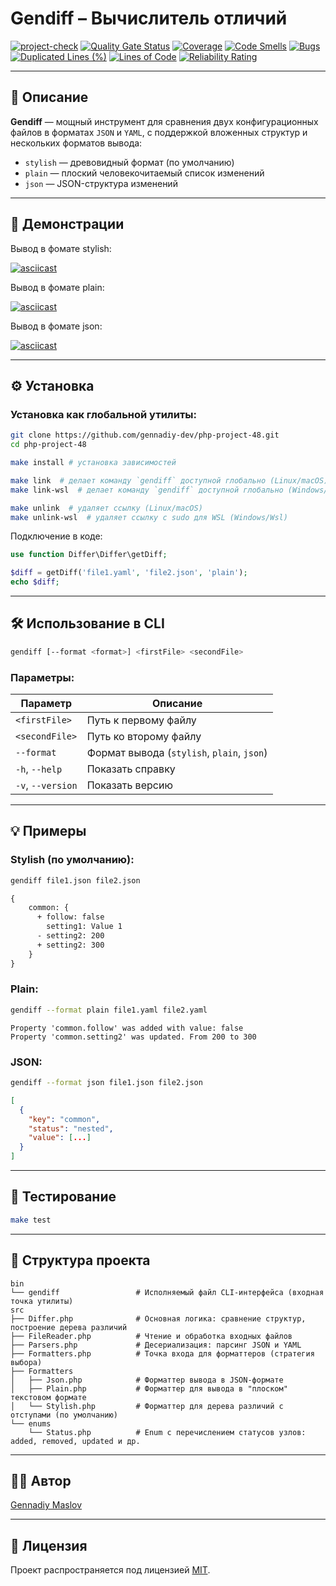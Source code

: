 # Gendiff – Вычислитель отличий

[![project-check](https://github.com/StandAlone404/php-project-48/actions/workflows/project-check.yml/badge.svg)](https://github.com/StandAlone404/php-project-48/actions/workflows/project-check.yml)
[![Quality Gate Status](https://sonarcloud.io/api/project_badges/measure?project=php-project-48&metric=alert_status)](https://sonarcloud.io/summary/new_code?id=php-project-48)
[![Coverage](https://sonarcloud.io/api/project_badges/measure?project=php-project-48&metric=coverage)](https://sonarcloud.io/summary/new_code?id=php-project-48)
[![Code Smells](https://sonarcloud.io/api/project_badges/measure?project=php-project-48&metric=code_smells)](https://sonarcloud.io/summary/new_code?id=php-project-48)
[![Bugs](https://sonarcloud.io/api/project_badges/measure?project=php-project-48&metric=bugs)](https://sonarcloud.io/summary/new_code?id=php-project-48)
[![Duplicated Lines (%)](https://sonarcloud.io/api/project_badges/measure?project=php-project-48&metric=duplicated_lines_density)](https://sonarcloud.io/summary/new_code?id=php-project-48)
[![Lines of Code](https://sonarcloud.io/api/project_badges/measure?project=php-project-48&metric=ncloc)](https://sonarcloud.io/summary/new_code?id=php-project-48)
[![Reliability Rating](https://sonarcloud.io/api/project_badges/measure?project=php-project-48&metric=reliability_rating)](https://sonarcloud.io/summary/new_code?id=php-project-48)

---

## 📖 Описание

**Gendiff** — мощный инструмент для сравнения двух конфигурационных файлов в форматах `JSON` и `YAML`, с поддержкой вложенных структур и нескольких форматов вывода:

- `stylish` — древовидный формат (по умолчанию)
- `plain` — плоский человекочитаемый список изменений
- `json` — JSON-структура изменений

---

## 🎥 Демонстрации

Вывод в фомате stylish:

[![asciicast](https://asciinema.org/a/M5kRht39FKYV6LoFjISj92MKx.svg)](https://asciinema.org/a/M5kRht39FKYV6LoFjISj92MKx)

Вывод в фомате plain:

[![asciicast](https://asciinema.org/a/4hbI80NvSL7V521rtA02bTtMu.svg)](https://asciinema.org/a/4hbI80NvSL7V521rtA02bTtMu)

Вывод в фомате json:

[![asciicast](https://asciinema.org/a/SS6mt3J75lanThzt8WArdSXpq.svg)](https://asciinema.org/a/SS6mt3J75lanThzt8WArdSXpq)

---

## ⚙️ Установка

### Установка как глобальной утилиты:

```bash
git clone https://github.com/gennadiy-dev/php-project-48.git
cd php-project-48

make install # установка зависимостей

make link  # делает команду `gendiff` доступной глобально (Linux/macOS)
make link-wsl  # делает команду `gendiff` доступной глобально (Windows/Wsl)

make unlink  # удаляет ссылку (Linux/macOS)
make unlink-wsl  # удаляет ссылку с sudo для WSL (Windows/Wsl)
````

Подключение в коде:

```php
use function Differ\Differ\getDiff;

$diff = getDiff('file1.yaml', 'file2.json', 'plain');
echo $diff;
```

---

## 🛠 Использование в CLI

```bash
gendiff [--format <format>] <firstFile> <secondFile>
```

### Параметры:

| Параметр          | Описание                                   |
| ----------------- | ------------------------------------------ |
| `<firstFile>`     | Путь к первому файлу                       |
| `<secondFile>`    | Путь ко второму файлу                      |
| `--format`        | Формат вывода (`stylish`, `plain`, `json`) |
| `-h`, `--help`    | Показать справку                           |
| `-v`, `--version` | Показать версию                            |

---

## 💡 Примеры

### Stylish (по умолчанию):

```bash
gendiff file1.json file2.json
```

```diff
{
    common: {
      + follow: false
        setting1: Value 1
      - setting2: 200
      + setting2: 300
    }
}
```

### Plain:

```bash
gendiff --format plain file1.yaml file2.yaml
```

```text
Property 'common.follow' was added with value: false
Property 'common.setting2' was updated. From 200 to 300
```

### JSON:

```bash
gendiff --format json file1.json file2.json
```

```json
[
  {
    "key": "common",
    "status": "nested",
    "value": [...]
  }
]
```

---

## 🧪 Тестирование

```bash
make test
```

---

## 📂 Структура проекта

```text
bin
└── gendiff                 # Исполняемый файл CLI-интерфейса (входная точка утилиты)
src
├── Differ.php              # Основная логика: сравнение структур, построение дерева различий
├── FileReader.php          # Чтение и обработка входных файлов
├── Parsers.php             # Десериализация: парсинг JSON и YAML
├── Formatters.php          # Точка входа для форматтеров (стратегия выбора)
├── Formatters
│   ├── Json.php            # Форматтер вывода в JSON-формате
│   ├── Plain.php           # Форматтер для вывода в "плоском" текстовом формате
│   └── Stylish.php         # Форматтер для дерева различий с отступами (по умолчанию)
└── enums
    └── Status.php          # Enum с перечислением статусов узлов: added, removed, updated и др.
```

---

## 🧑‍💻 Автор

[Gennadiy Maslov](https://github.com/gmaslov-dev)

---

## 📝 Лицензия

Проект распространяется под лицензией [MIT](LICENSE).
